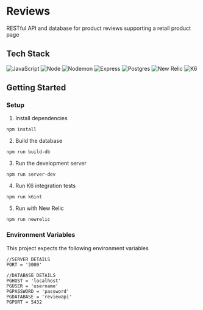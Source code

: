 # Reviews
RESTful API and database for product reviews supporting a retail product page

## Tech Stack
![JavaScript](https://img.shields.io/badge/javascript-%23323330.svg?style=for-the-badge&logo=javascript&logoColor=%23F7DF1E)
![Node](https://img.shields.io/badge/-Node-9ACD32?logo=node.js&logoColor=white&style=for-the-badge)
![Nodemon](https://img.shields.io/badge/-Nodemon-76D04B?logo=nodemon&logoColor=white&style=for-the-badge)
![Express](https://img.shields.io/badge/express-%23404d59.svg?style=for-the-badge&logo=express&logoColor=%2361DAFB)
![Postgres](https://img.shields.io/badge/postgres-%23316192.svg?style=for-the-badge&logo=postgresql&logoColor=white)
![New Relic](https://img.shields.io/badge/-NewRelic-008C99?logo=newrelic&logoColor=white&style=for-the-badge)
![K6](https://img.shields.io/badge/-k6-7D64FF?logo=k6&logoColor=white&style=for-the-badge)

## Getting Started
### Setup
1. Install dependencies
```
npm install
```
2. Build the database
```
npm run build-db
```
3. Run the development server
```
npm run server-dev
```
4. Run K6 integration tests
```
npm run k6int
```
5. Run with New Relic
```
npm run newrelic
```

### Environment Variables
This project expects the following environment variables
```
//SERVER DETAILS
PORT = '3000'

//DATABASE DETAILS
PGHOST = 'localhost'
PGUSER = 'username'
PGPASSWORD = 'password'
PGDATABASE = 'reviewapi'
PGPORT = 5432
